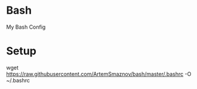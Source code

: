 # Bash
My Bash Config

# Setup
wget https://raw.githubusercontent.com/ArtemSmaznov/bash/master/.bashrc -O ~/.bashrc
